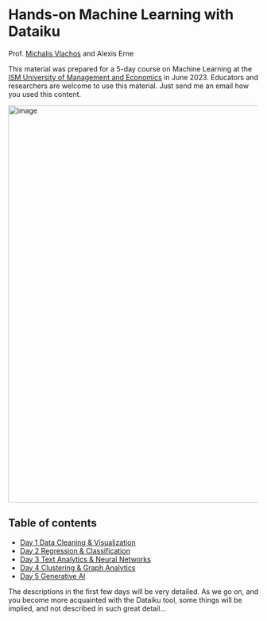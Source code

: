 # **Hands-on Machine Learning with Dataiku**

Prof. [Michalis Vlachos](https://people.unil.ch/michalisvlachos/) and  Alexis Erne

This material was prepared for a 5-day course on Machine Learning at the [ISM University of Management and Economics](https://www.ism.lt/en/) in June 2023. Educators and researchers are welcome to use this material. Just send me an email how you used this content.

<img width="800" alt="image" src="https://github.com/michalis0/ML_dataiku/assets/28807066/1badbcd0-ed0e-48bd-9fac-2e7e2879d2e1">



## Table of contents 
* [Day 1 Data Cleaning & Visualization](/Day%201/README.md)
* [Day 2 Regression & Classification](/Day%202/README.md)
* [Day 3 Text Analytics & Neural Networks](/Day%203/README.md)
* [Day 4 Clustering & Graph Analytics](/Day%204/README.md)
* [Day 5 Generative AI](/Day%205/README.md)

The descriptions in the first few days will be very detailed. As we go on, and you become more acquainted with the Dataiku tool, some things will be implied, and not described in such great detail...
